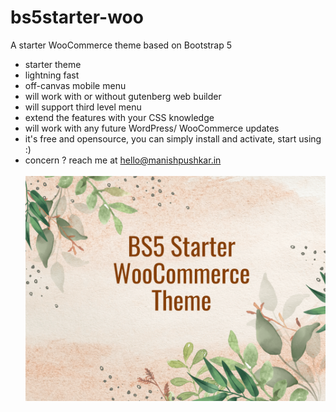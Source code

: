 # bs5starter-woo
A starter WooCommerce theme based on Bootstrap 5
- starter theme
- lightning fast
- off-canvas mobile menu
- will work with or without gutenberg web builder
- will support third level menu
- extend the features with your CSS knowledge
- will work with any future WordPress/ WooCommerce updates
- it's free and opensource, you can simply install and activate, start using :)
- concern ? reach me at hello@manishpushkar.in
<br/><br/>
![Screenshot](screenshot.png)<br/><br/>
